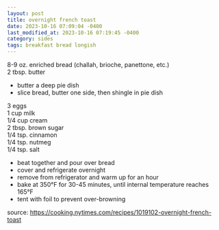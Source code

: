 ```yaml
---
layout: post
title: overnight french toast
date: 2023-10-16 07:09:04 -0400
last_modified_at: 2023-10-16 07:19:45 -0400
category: sides
tags: breakfast bread longish
---
```


8-9 oz. enriched bread (challah, brioche, panettone, etc.)  
2 tbsp. butter  
* butter a deep pie dish
* slice bread, butter one side, then shingle in pie dish

3 eggs  
1 cup milk  
1/4 cup cream  
2 tbsp. brown sugar  
1/4 tsp. cinnamon  
1/4 tsp. nutmeg  
1/4 tsp. salt  
* beat together and pour over bread
* cover and refrigerate overnight
* remove from refrigerator and warm up for an hour
* bake at 350°F for 30-45 minutes, until internal temperature reaches 165°F
* tent with foil to prevent over-browning

source: <https://cooking.nytimes.com/recipes/1019102-overnight-french-toast>
